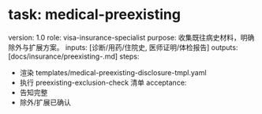 # task: medical-preexisting

version: 1.0
role: visa-insurance-specialist
purpose: 收集既往病史材料，明确除外与扩展方案。
inputs: [诊断/用药/住院史, 医师证明/体检报告]
outputs: [docs/insurance/preexisting-<traveler>.md]
steps:

- 渲染 templates/medical-preexisting-disclosure-tmpl.yaml
- 执行 preexisting-exclusion-check 清单
  acceptance:
- 告知完整
- 除外/扩展已确认
